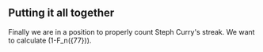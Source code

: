 ## **Putting it all together**

Finally we are in a position to properly count Steph Curry's streak.  We want to calculate \(1-F_n({77})\).